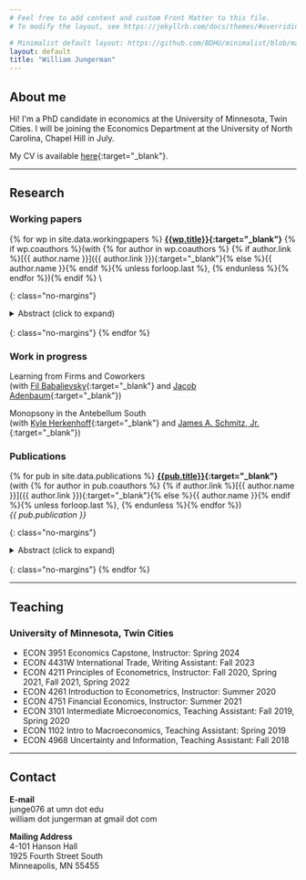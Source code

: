 ```yaml
---
# Feel free to add content and custom Front Matter to this file.
# To modify the layout, see https://jekyllrb.com/docs/themes/#overriding-theme-defaults

# Minimalist default layout: https://github.com/BDHU/minimalist/blob/main/_layouts/default.html
layout: default
title: "William Jungerman"
---
```


## About me
Hi! I'm a PhD candidate in economics at the University of Minnesota, Twin Cities. I will be joining the Economics Department at the University of North Carolina, Chapel Hill in July.

My CV is available [here](/assets/papers/cv.pdf){:target="_blank"}. 

---

## Research

### Working papers
{% for wp in site.data.workingpapers %}
  **[{{wp.title}}]({{wp.link}}){:target="_blank"}** 
  {% if wp.coauthors %}(with {% for author in wp.coauthors %} {% if author.link %}[{{ author.name }}]({{ author.link }}){:target="_blank"}{% else %}{{ author.name }}{% endif %}{% unless forloop.last %}, {% endunless %}{% endfor %}){% endif %} \
  <!-- This applies apply the no-margins class to prev paragraph to remove margins -->
  {: class="no-margins"}
  <details>
      <summary>Abstract (click to expand)</summary>
      {{ wp.abstract }}
  </details>

  <!-- This creates line break to space out items; need the no-margins class also since this gets automatically wrapped with a <p> which by default has extra margins -->
  <br/>
  {: class="no-margins"}
{% endfor %}

### Work in progress
Learning from Firms and Coworkers \
(with [Fil Babalievsky](https://fil-babalievsky.squarespace.com/){:target="_blank"} and [Jacob Adenbaum](https://jacobadenbaum.github.io/){:target="_blank"})

Monopsony in the Antebellum South \
(with [Kyle Herkenhoff](https://sites.google.com/site/kyleherkenhoff/home?authuser=0){:target="_blank"} and [James A. Schmitz, Jr.](https://sites.google.com/site/jamesschmitzjr/){:target="_blank"})

### Publications
<!-- 
**[Brexit, the City of London, and the prospects for portfolio investment](/assets/papers/EichengreenJungermanLiu2019.pdf){:target="_blank"}** \
(with [Barry Eichengreen](https://eml.berkeley.edu/~eichengr/){:target="_blank"} and Mingyang (Chris) Liu)
{: class="no-margins"}
<details>
    <summary>Abstract (click to expand)</summary>
    This paper examines the international financial consequences of Brexit. It first pro- vides a survey of the still limited literature on EU membership and international capital flows. It then provides new estimates of the impact of Brexit on cross-border investment utilizing data from the IMF’s Consolidated Portfolio Investment Survey. It lastly provides a comparative analysis of these same issues using data on cross- border capital flows from the BIS. The conclusion is that the impact on cross-border capital flows to and from the UK is likely to be substantial.
</details>

<br/>
{: class="no-margins"}
-->

{% for pub in site.data.publications %}
  **[{{pub.title}}]({{pub.link}}){:target="_blank"}** \
  (with {% for author in pub.coauthors %} {% if author.link %}[{{ author.name }}]({{ author.link }}){:target="_blank"}{% else %}{{ author.name }}{% endif %}{% unless forloop.last %}, {% endunless %}{% endfor %}) \
  *{{ pub.publication }}*
  <!-- This applies apply the no-margins class to prev paragraph to remove margins -->
  {: class="no-margins"}
  <details>
      <summary>Abstract (click to expand)</summary>
      {{ pub.abstract }}
  </details>

  <!-- This creates line break to space out items; need the no-margins class also since this gets automatically wrapped with a <p> which by default has extra margins -->
  <br/>
  {: class="no-margins"}
{% endfor %}


---
## Teaching

### University of Minnesota, Twin Cities 
- ECON 3951 Economics Capstone, Instructor: Spring 2024
- ECON 4431W International Trade, Writing Assistant: Fall 2023
- ECON 4211 Principles of Econometrics, Instructor: Fall 2020, Spring 2021, Fall 2021, Spring 2022
- ECON 4261 Introduction to Econometrics, Instructor: Summer 2020
- ECON 4751 Financial Economics, Instructor: Summer 2021
- ECON 3101 Intermediate Microeconomics, Teaching Assistant: Fall 2019, Spring 2020
- ECON 1102 Intro to Macroeconomics, Teaching Assistant: Spring 2019
- ECON 4968 Uncertainty and Information, Teaching Assistant: Fall 2018

---

## Contact

**E-mail** \
junge076 at umn dot edu \
    william dot jungerman at gmail dot com

**Mailing Address** \
4-101 Hanson Hall \
1925 Fourth Street South \
Minneapolis, MN 55455
